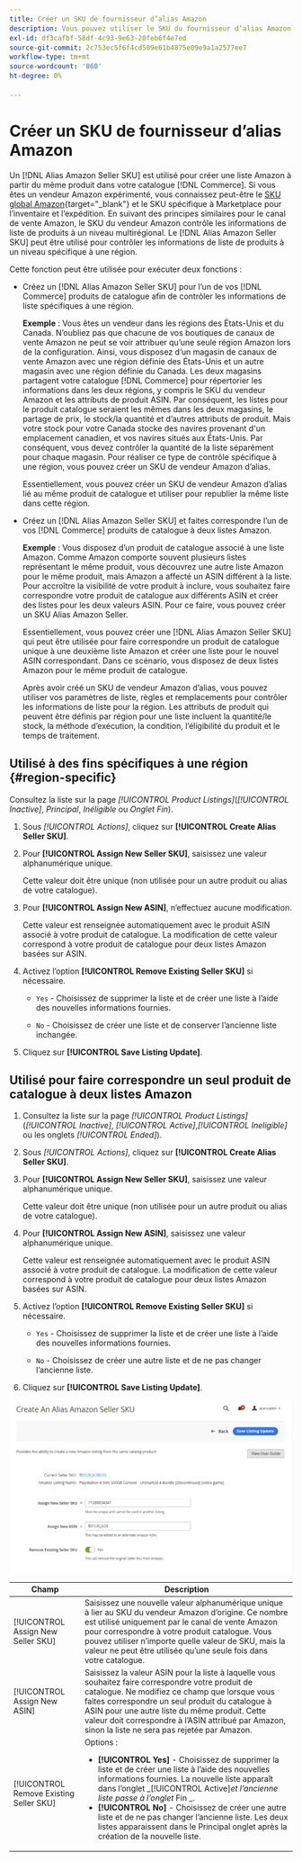 ```yaml
---
title: Créer un SKU de fournisseur d’alias Amazon
description: Vous pouvez utiliser le SKU du fournisseur d’alias Amazon pour créer des listes Amazon multirégionales à partir de vos produits de catalogue Commerce.
exl-id: df3cafbf-58df-4c93-9e63-20feb6f4e7ed
source-git-commit: 2c753ec5f6f4cd509e61b4875e09e9a1a2577ee7
workflow-type: tm+mt
source-wordcount: '860'
ht-degree: 0%

---
```


# Créer un SKU de fournisseur d’alias Amazon

Un [!DNL Alias Amazon Seller SKU] est utilisé pour créer une liste Amazon à partir du même produit dans votre catalogue [!DNL Commerce]. Si vous êtes un vendeur Amazon expérimenté, vous connaissez peut-être le [SKU global Amazon](https://sellercentral.amazon.com/gp/help/external/help.html?itemID=201394090){target=&quot;_blank&quot;} et le SKU spécifique à Marketplace pour l’inventaire et l’expédition. En suivant des principes similaires pour le canal de vente Amazon, le SKU du vendeur Amazon contrôle les informations de liste de produits à un niveau multirégional. Le [!DNL Alias Amazon Seller SKU] peut être utilisé pour contrôler les informations de liste de produits à un niveau spécifique à une région.

Cette fonction peut être utilisée pour exécuter deux fonctions :

- Créez un [!DNL Alias Amazon Seller SKU] pour l’un de vos [!DNL Commerce] produits de catalogue afin de contrôler les informations de liste spécifiques à une région.

   **Exemple** : Vous êtes un vendeur dans les régions des États-Unis et du Canada. N’oubliez pas que chacune de vos boutiques de canaux de vente Amazon ne peut se voir attribuer qu’une seule région Amazon lors de la configuration. Ainsi, vous disposez d’un magasin de canaux de vente Amazon avec une région définie des États-Unis et un autre magasin avec une région définie du Canada. Les deux magasins partagent votre catalogue [!DNL Commerce] pour répertorier les informations dans les deux régions, y compris le SKU du vendeur Amazon et les attributs de produit ASIN. Par conséquent, les listes pour le produit catalogue seraient les mêmes dans les deux magasins, le partage de prix, le stock/la quantité et d’autres attributs de produit. Mais votre stock pour votre Canada stocke des navires provenant d&#39;un emplacement canadien, et vos navires situés aux États-Unis. Par conséquent, vous devez contrôler la quantité de la liste séparément pour chaque magasin. Pour réaliser ce type de contrôle spécifique à une région, vous pouvez créer un SKU de vendeur Amazon d’alias.

   Essentiellement, vous pouvez créer un SKU de vendeur Amazon d’alias lié au même produit de catalogue et utiliser pour republier la même liste dans cette région.

- Créez un [!DNL Alias Amazon Seller SKU] et faites correspondre l’un de vos [!DNL Commerce] produits de catalogue à deux listes Amazon.

   **Exemple** : Vous disposez d’un produit de catalogue associé à une liste Amazon. Comme Amazon comporte souvent plusieurs listes représentant le même produit, vous découvrez une autre liste Amazon pour le même produit, mais Amazon a affecté un ASIN différent à la liste. Pour accroître la visibilité de votre produit à inclure, vous souhaitez faire correspondre votre produit de catalogue aux différents ASIN et créer des listes pour les deux valeurs ASIN. Pour ce faire, vous pouvez créer un SKU Alias Amazon Seller.

   Essentiellement, vous pouvez créer une [!DNL Alias Amazon Seller SKU] qui peut être utilisée pour faire correspondre un produit de catalogue unique à une deuxième liste Amazon et créer une liste pour le nouvel ASIN correspondant. Dans ce scénario, vous disposez de deux listes Amazon pour le même produit de catalogue.

   Après avoir créé un SKU de vendeur Amazon d’alias, vous pouvez utiliser vos paramètres de liste, règles et remplacements pour contrôler les informations de liste pour la région. Les attributs de produit qui peuvent être définis par région pour une liste incluent la quantité/le stock, la méthode d’exécution, la condition, l’éligibilité du produit et le temps de traitement.

## Utilisé à des fins spécifiques à une région {#region-specific}

Consultez la liste sur la page _[!UICONTROL Product Listings]_(_[!UICONTROL Inactive]_, _Principal_, _Inéligible_ ou _Onglet Fin_).

1. Sous _[!UICONTROL Actions]_, cliquez sur **[!UICONTROL Create Alias Seller SKU]**.

1. Pour **[!UICONTROL Assign New Seller SKU]**, saisissez une valeur alphanumérique unique.

   Cette valeur doit être unique (non utilisée pour un autre produit ou alias de votre catalogue).

1. Pour **[!UICONTROL Assign New ASIN]**, n’effectuez aucune modification.

   Cette valeur est renseignée automatiquement avec le produit ASIN associé à votre produit de catalogue. La modification de cette valeur correspond à votre produit de catalogue pour deux listes Amazon basées sur ASIN.

1. Activez l’option **[!UICONTROL Remove Existing Seller SKU]** si nécessaire.

   - `Yes` - Choisissez de supprimer la liste et de créer une liste à l’aide des nouvelles informations fournies.

   - `No` - Choisissez de créer une liste et de conserver l’ancienne liste inchangée.

1. Cliquez sur **[!UICONTROL Save Listing Update]**.

## Utilisé pour faire correspondre un seul produit de catalogue à deux listes Amazon

1. Consultez la liste sur la page _[!UICONTROL Product Listings]_(_[!UICONTROL Inactive]_, _[!UICONTROL Active]_,_[!UICONTROL Ineligible]_ ou les onglets _[!UICONTROL Ended]_).

1. Sous _[!UICONTROL Actions]_, cliquez sur **[!UICONTROL Create Alias Seller SKU]**.

1. Pour **[!UICONTROL Assign New Seller SKU]**, saisissez une valeur alphanumérique unique.

   Cette valeur doit être unique (non utilisée pour un autre produit ou alias de votre catalogue).

1. Pour **[!UICONTROL Assign New ASIN]**, saisissez une valeur alphanumérique unique.

   Cette valeur est renseignée automatiquement avec le produit ASIN associé à votre produit de catalogue. La modification de cette valeur correspond à votre produit de catalogue pour deux listes Amazon basées sur ASIN.

1. Activez l’option **[!UICONTROL Remove Existing Seller SKU]** si nécessaire.

   - `Yes` - Choisissez de supprimer la liste et de créer une liste à l’aide des nouvelles informations fournies.

   - `No` - Choisissez de créer une autre liste et de ne pas changer l’ancienne liste.

1. Cliquez sur **[!UICONTROL Save Listing Update]**.

![créer un SKU de fournisseur d’alias Amazon](assets/amazon-alias-sku-create.png)

| Champ | Description |
|--- |--- |
| [!UICONTROL Assign New Seller SKU] | Saisissez une nouvelle valeur alphanumérique unique à lier au SKU du vendeur Amazon d’origine. Ce nombre est utilisé uniquement par le canal de vente Amazon pour correspondre à votre produit catalogue. Vous pouvez utiliser n’importe quelle valeur de SKU, mais la valeur ne peut être utilisée qu’une seule fois dans votre catalogue. |
| [!UICONTROL Assign New ASIN] | Saisissez la valeur ASIN pour la liste à laquelle vous souhaitez faire correspondre votre produit de catalogue. Ne modifiez ce champ que lorsque vous faites correspondre un seul produit du catalogue à ASIN pour une autre liste du même produit. Cette valeur doit correspondre à l’ASIN attribué par Amazon, sinon la liste ne sera pas rejetée par Amazon. |
| [!UICONTROL Remove Existing Seller SKU] | Options :<ul><li>**[!UICONTROL Yes]** - Choisissez de supprimer la liste et de créer une liste à l’aide des nouvelles informations fournies. La nouvelle liste apparaît dans l’onglet _[!UICONTROL Active]_et l’ancienne liste passe à l’onglet_ Fin _.</li><li>**[!UICONTROL No]** - Choisissez de créer une autre liste et de ne pas changer l’ancienne liste. Les deux listes apparaissent dans le Principal onglet après la création de la nouvelle liste.</li></ul> |
